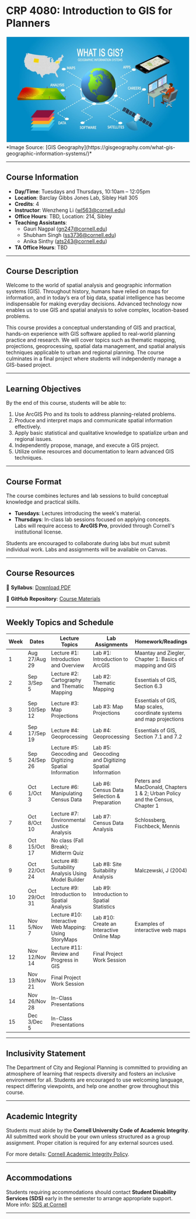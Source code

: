 # CRP 4080: Introduction to GIS for Planners


<img src="https://github.com/wenzhengli-etal/wenzhengli-etal.github.io/blob/master/images/IntroGIS1.png?raw=true" alt="GIS Illustration" width="600">
*Image Source: [GIS Geography](https://gisgeography.com/what-gis-geographic-information-systems/)*

---

## Course Information
- **Day/Time**: Tuesdays and Thursdays, 10:10am – 12:05pm  
- **Location**: Barclay Gibbs Jones Lab, Sibley Hall 305  
- **Credits**: 4  
- **Instructor**: Wenzheng Li ([wl563@cornell.edu](mailto:wl563@cornell.edu))  
- **Office Hours**: TBD, Location: 214, Sibley  
- **Teaching Assistants**:  
  - Gauri Nagpal ([gn247@cornell.edu](mailto:gn247@cornell.edu))  
  - Shubham Singh ([ss3736@cornell.edu](mailto:ss3736@cornell.edu))  
  - Anika Sinthy ([ats243@cornell.edu](mailto:ats243@cornell.edu))  
- **TA Office Hours**: TBD  

---

## Course Description

Welcome to the world of spatial analysis and geographic information systems (GIS). Throughout history, humans have relied on maps for information, and in today’s era of big data, spatial intelligence has become indispensable for making everyday decisions. Advanced technology now enables us to use GIS and spatial analysis to solve complex, location-based problems.

This course provides a conceptual understanding of GIS and practical, hands-on experience with GIS software applied to real-world planning practice and research. We will cover topics such as thematic mapping, projections, geoprocessing, spatial data management, and spatial analysis techniques applicable to urban and regional planning. The course culminates in a final project where students will independently manage a GIS-based project.

---

## Learning Objectives

By the end of this course, students will be able to:
1. Use ArcGIS Pro and its tools to address planning-related problems.
2. Produce and interpret maps and communicate spatial information effectively.
3. Apply basic statistical and qualitative knowledge to spatialize urban and regional issues.
4. Independently propose, manage, and execute a GIS project.
5. Utilize online resources and documentation to learn advanced GIS techniques.

---

## Course Format

The course combines lectures and lab sessions to build conceptual knowledge and practical skills. 
- **Tuesdays**: Lectures introducing the week's material.
- **Thursdays**: In-class lab sessions focused on applying concepts.  
Labs will require access to **ArcGIS Pro**, provided through Cornell's institutional license. 

Students are encouraged to collaborate during labs but must submit individual work. Labs and assignments will be available on Canvas.

---

## Course Resources  

📖 **Syllabus**: [Download PDF](https://github.com/wenzhengli-etal/IntroGIS_4080_5080/raw/main/Syllabus/IntroGIS_syllabus_fall24.pdf)  

📌 **GitHub Repository**: [Course Materials](https://github.com/wenzhengli-etal/IntroGIS_4080_5080)  

---


## Weekly Topics and Schedule

| Week  | Dates            | Lecture Topics                                     | Lab Assignments                                | Homework/Readings                                                                                                     |
|-------|------------------|---------------------------------------------------|-----------------------------------------------|----------------------------------------------------------------------------------------------------------------------|
| 1     | Aug 27/Aug 29    | Lecture #1: Introduction and Overview             | Lab #1: Introduction to ArcGIS                | Maantay and Ziegler, Chapter 1: Basics of mapping and GIS                                                            |
| 2     | Sep 3/Sep 5      | Lecture #2: Cartography and Thematic Mapping      | Lab #2: Thematic Mapping                      | Essentials of GIS, Section 6.3                                                                                       |
| 3     | Sep 10/Sep 12    | Lecture #3: Map Projections                       | Lab #3: Map Projections                       | Essentials of GIS, Map scales, coordinate systems and map projections                                                |
| 4     | Sep 17/Sep 19    | Lecture #4: Geoprocessing                        | Lab #4: Geoprocessing                         | Essentials of GIS, Section 7.1 and 7.2                                                                               |
| 5     | Sep 24/Sep 26    | Lecture #5: Geocoding and Digitizing Spatial Information | Lab #5: Geocoding and Digitizing Spatial Information |                                                                                                                      |
| 6     | Oct 1/Oct 3      | Lecture #6: Manipulating Census Data             | Lab #6: Census Data Selection & Preparation   | Peters and MacDonald, Chapters 1 & 2; Urban Policy and the Census, Chapter 1                                         |
| 7     | Oct 8/Oct 10     | Lecture #7: Environmental Justice Analysis       | Lab #7: Census Data Analysis                  | Schlossberg, Fischbeck, Mennis                                                                                       |
| 8     | Oct 15/Oct 17    | No class (Fall Break); Midterm Quiz              |                                               |                                                                                                                      |
| 9     | Oct 22/Oct 24    | Lecture #8: Suitability Analysis Using Model Builder | Lab #8: Site Suitability Analysis             | Malczewski, J (2004)                                                                                                 |
| 10    | Oct 29/Oct 31    | Lecture #9: Introduction to Spatial Analysis     | Lab #9: Introduction to Spatial Statistics    |                                                                                                                      |
| 11    | Nov 5/Nov 7      | Lecture #10: Interactive Web Mapping: Using StoryMaps | Lab #10: Create an Interactive Online Map     | Examples of interactive web maps                                                                                    |
| 12    | Nov 12/Nov 14    | Lecture #11: Review and Progress in GIS          | Final Project Work Session                    |                                                                                                                      |
| 13    | Nov 19/Nov 21    | Final Project Work Session                       |                                               |                                                                                                                      |
| 14    | Nov 26/Nov 28    | In-Class Presentations                           |                                               |                                                                                                                      |
| 15    | Dec 3/Dec 5      | In-Class Presentations                           |                                               |                                                                                                                      |

---

## Inclusivity Statement

The Department of City and Regional Planning is committed to providing an atmosphere of learning that respects diversity and fosters an inclusive environment for all. Students are encouraged to use welcoming language, respect differing viewpoints, and help one another grow throughout this course.

---

## Academic Integrity

Students must abide by the **Cornell University Code of Academic Integrity**. All submitted work should be your own unless structured as a group assignment. Proper citation is required for any external sources used.

For more details: [Cornell Academic Integrity Policy](https://cuinfo.cornell.edu/aic.cfm).

---

## Accommodations

Students requiring accommodations should contact **Student Disability Services (SDS)** early in the semester to arrange appropriate support.  
More info: [SDS at Cornell](https://sds.cornell.edu/accommodations-services/academic)

---


